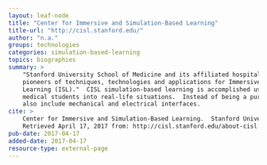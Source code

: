 ```yaml
---
layout: leaf-node
title: "Center for Immersive and Simulation-Based Learning"
title-url: "http://cisl.stanford.edu/"
author: "n.a."
groups: technologies
categories: simulation-based-learning
topics: biographies
summary: >
    "Stanford University School of Medicine and its affiliated hospitals are home to world
    pioneers of techniques, technologies and applications for Immersive and Simulation-based
    Learning (ISL)."  CISL simulation-based learning is accomplished using devices that put
    medical students into real-life situations.  Instead of being a pure software simulation, these
    also include mechanical and electrical interfaces.
cite: >
    Center for Immersive and Simulation-Based Learning.  Stanford University School of Medicine.
    Retrieved April 17, 2017 from: http://cisl.stanford.edu/about-cisl.html
pub-date: 2017-04-17
added-date: 2017-04-17
resource-type: external-page
---
```

